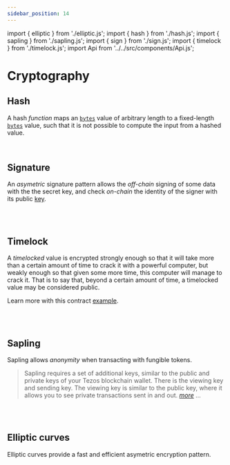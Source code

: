 ```yaml
---
sidebar_position: 14
---
```

import { elliptic } from './elliptic.js';
import { hash } from './hash.js';
import { sapling } from './sapling.js';
import { sign } from './sign.js';
import { timelock } from './timelock.js';
import Api from '../../src/components/Api.js';

# Cryptography

## Hash

A hash *function* maps an [`bytes`](/docs/reference/types#bytes) value of arbitrary length to a fixed-length [`bytes`](/docs/reference/types#bytes) value, such that it is not possible to compute the input from a hashed value.

<Api title="Builtins" data={hash} />
<br/>

## Signature

An *asymetric* signature pattern allows the *off-chain* signing of some data with the the secret key, and check *on-chain* the identity of the signer with its public [key](/docs/reference/types#key).

<Api title="Types" data={sign.types} />
<br/>
<Api title="Builtins" data={sign.builtins} />
<br/>

## Timelock

A *timelocked* value is encrypted strongly enough so that it will take more than a certain amount of time to crack it with a powerful computer, but weakly enough so that given some more time, this computer will manage to crack it. That is to say that, beyond a certain amount of time, a timelocked value may be considered public.

Learn more with this contract [example](https://opentezos.com/archetype/raffle-example/raffle-contract).

<Api title="Types" data={timelock.types} />
<br/>
<Api title="Builtins" data={timelock.builtins} />
<br/>

## Sapling

Sapling allows *anonymity* when transacting with fungible tokens.

> Sapling requires a set of additional keys, similar to the public and private keys of your Tezos blockchain wallet. There is the viewing key and sending key. The viewing key is similar to the public key, where it allows you to see private transactions sent in and out. *[more](https://medium.com/tezos-israel/sapling-and-shielded-transactions-on-tezos-35b9d53103da)* ...

<Api title="Types" data={sapling.types} />
<br/>
<Api title="Builtins" data={sapling.builtins} />
<br/>

## Elliptic curves

Elliptic curves provide a fast and efficient asymetric encryption pattern.

<Api title="Types" data={elliptic.types} />
<br/>
<Api title="Builtins" data={elliptic.builtins} />
<br/>